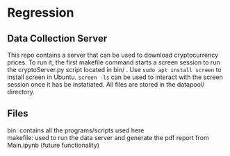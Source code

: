 # Regression

## Data Collection Server
This repo contains a server that can be used to download cryptocurrency prices. To run it, the first makefile command starts a screen session to run the cryptoServer.py script located in bin/ . Use 
<code>sudo apt install screen</code>
to install screen in Ubuntu.
<code>screen -ls</code>
can be used to interact with the screen session once it has be instatiated. All files are stored in the datapool/ directory.

## Files
bin: contains all the programs/scripts used here <br>
makefile: used to run the data server and generate the pdf report from Main.ipynb (future functionality)
